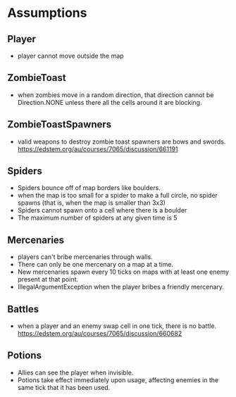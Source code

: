 # Assumptions

## Player
- player cannot move outside the map

## ZombieToast
- when zombies move in a random direction, that direction cannot be
  Direction.NONE unless there all the cells around it are blocking.

## ZombieToastSpawners

- valid weapons to destroy zombie toast spawners are bows and swords.
  https://edstem.org/au/courses/7065/discussion/661191

## Spiders
- Spiders bounce off of map borders like boulders.
- when the map is too small for a spider to make a full circle, no spider spawns
  (that is, when the map is smaller than 3x3)
- Spiders cannot spawn onto a cell where there is a boulder
- The maximum number of spiders at any given time is 5

## Mercenaries
- players can't bribe mercenaries through walls.
- There can only be one mercenary on a map at a time.
- New mercenaries spawn every 10 ticks on maps with at least one enemy present at that point.
- IllegalArgumentException when the player bribes a friendly mercenary.

## Battles
- when a player and an enemy swap cell in one tick, there is no battle.
   https://edstem.org/au/courses/7065/discussion/660682

## Potions

- Allies can see the player when invisible.
- Potions take effect immediately upon usage, affecting enemies in the same tick that it has been used.
